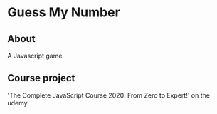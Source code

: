 # Guess My Number

## About

A Javascript game.

## Course project

'The Complete JavaScript Course 2020: From Zero to Expert!' on the udemy.
